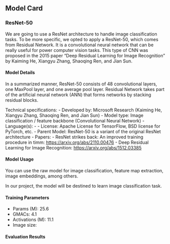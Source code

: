 ## Model Card

### ResNet-50
We are going to use a ResNet architecture to handle image classification tasks. To be more specific, we opted to apply a ResNet-50, which comes from Residual Network. It is a convolutional neural network that can be really useful for power computer vision tasks. This type of CNN was proposed in the 2015 paper “Deep Residual Learning for Image Recognition” by Kaiming He, Xiangyu Zhang, Shaoqing Ren, and Jian Sun.

#### Model Details
In a summarized manner, ResNet-50 consists of 48 convolutional layers, one MaxPool layer, and one average pool layer. Residual Network takes part of the artificial neural network (ANN) that forms networks by stacking residual blocks.

Technical specifications:
    - Developed by: Microsoft Research (Kaiming He, Xiangyu Zhang, Shaoqing Ren, and Jian Sun)
    - Model type: Image classification / feature backbone (Convolutional Neural Network)
    - Language(s): -
    - License: Apache License for TensorFlow, BSD license for PyTorch, etc.
    - Parent Model: ResNet-50 is a variant of the original ResNet architecture
    - Papers:
        - ResNet strikes back: An improved training procedure in timm: https://arxiv.org/abs/2110.00476
        - Deep Residual Learning for Image Recognition: https://arxiv.org/abs/1512.03385
    

#### Model Usage
You can use the raw model for image classification, feature map extraction, image embeddings, among others.

In our project, the model will be destined to learn image classification task.


#### Training Parameters
- Params (M): 25.6
- GMACs: 4.1
- Activations (M): 11.1
- Image size: 


#### Evaluation Results



